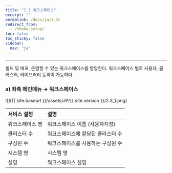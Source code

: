 ```yaml
---
title: "2.3 워크스페이스"
excerpt: ""
permalink: /docs/ja/2.3/
redirect_from:
  - /theme-setup/
toc: false
toc_sticky: false
sidebar:
  nav: "ja"
---
```


---
빌드 및 배포, 운영할 수 있는 워크스페이스를 할당한다. 워크스페이스 별로 사용자, 클러스터, 라이브러리 등록이 가능하다.

### a\) 좌측 메인메뉴 → 워크스페이스
![]({{ site.baseurl }}/assets/JP/{{ site.version }}/2.3_1.png)

| **서비스 설정** | **설명** |
| :--------- | :------------- |
| 워크스페이스 명 | 워크스페이스 이름 \(사용자지정\) |
| 클러스터 수 | 워크스페이스에 할당된 클러스터 수 |
| 구성원 수 | 워크스페이스를 사용하는 구성원 수 |
| 시스템 명 | 시스템 명 |
| 설명 | 워크스페이스 설명 |
